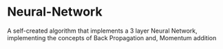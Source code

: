 # Neural-Network
A self-created algorithm that implements a 3 layer Neural Network, implementing the concepts of Back Propagation and, Momentum addition
